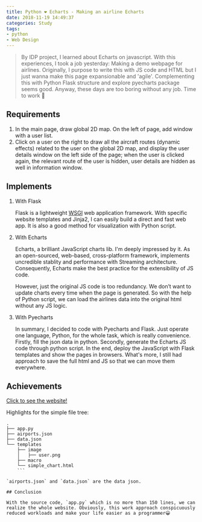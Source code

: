 ```yaml
---
title: Python ❤ Echarts - Making an airline Echarts
date: 2018-11-19 14:49:37
categories: Study
tags:
- python
- Web Design
---
```


> By IDP project, I learned about Echarts on javascript. With this experiences, I took a job yesterday: Making a demo webpage for airlines. Originally, I purpose to write this with JS code and HTML but I just wanna make this page expansionable and 'agile'. Complementing this with Python Flask structure and explore pyecharts package seems good. Anyway, these days are too boring without any job​. Time to work 🙌

<!--more-->

## Requirements

1. In the main page, draw global 2D map. On the left of page, add window with a user list.
2. Click on a user on the right to draw all the aircraft routes (dynamic effects) related to the user on the global 2D map, and display the user details window on the left side of the page; when the user is clicked again, the relevant route of the user is hidden, user details are hidden as well in information window.

## Implements

1. With Flask

    Flask is a lightweight [WSGI](https://wsgi.readthedocs.io/) web application framework. With specific website templates and Jinja2, I can easily build a direct and fast web app. It is also a good method for visualization with Python script.

2. With Echarts

    Echarts, a brilliant JavaScript charts lib. I'm deeply impressed by it. As an open-sourced, web-based, cross-platform framework, implements uncredible stablity and performance with Streaming architecture. Consequently, Echarts make the best practice for the extensibility of JS code. 
   
    However, just the original JS code is too redundancy. We don’t want to update charts every time when the page is generated. So with the help of Python script, we can load the airlines data into the original html without any JS logic.

3. With Pyecharts

    In summary, I decided to code with Pyecharts and Flask. Just operate one language, Python, for the whole task, which is really convenience. Firstly, fill the json data in python. Secondly, generate the Echarts JS code through python script. In the end, deploy the JavaScript with Flask templates and show the pages in browsers. What's more, I still had approach to save the full html and JS so that we can move them everywhere.

## Achievements

[Click to see the website!](./cas-airline.html)

Highlights for the simple file tree: 

```
.
├── app.py
├── airports.json
├── data.json
└── templates
    ├── image
    │   ├── user.png
    ├── macro
    └── simple_chart.html
    ```

`airports.json` and `data.json` are the data json. 

## Conclusion

With the source code, `app.py` which is no more than 150 lines, we can realize the whole website. Obviously, this work approach conspicuously reduced workloads and make your life easier as a programmer😀
